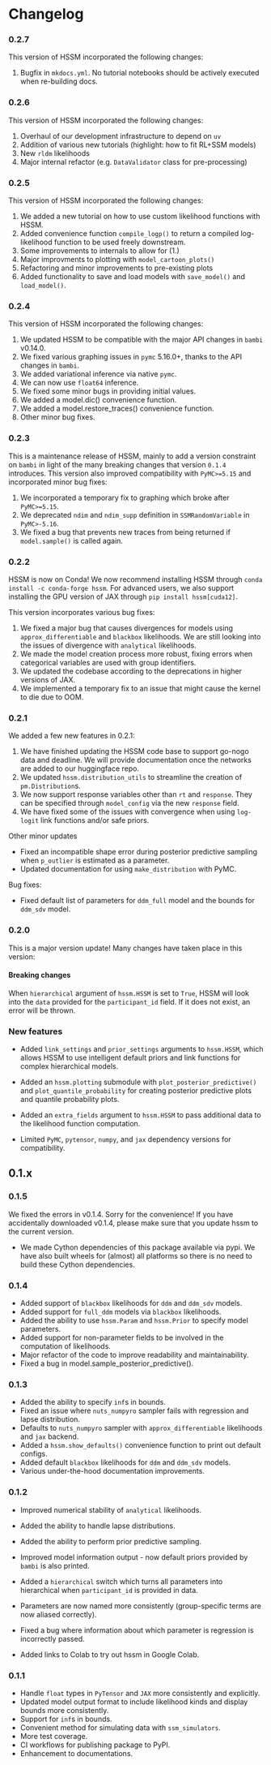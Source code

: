 # Changelog

### 0.2.7

This version of HSSM incorporated the following changes:

1. Bugfix in `mkdocs.yml`. No tutorial notebooks should be actively executed when re-building docs.

### 0.2.6

This version of HSSM incorporated the following changes:

1. Overhaul of our development infrastructure to depend on `uv`
2. Addition of various new tutorials (highlight: how to fit RL+SSM models)
3. New `rldm` likelihoods
4. Major internal refactor (e.g. `DataValidator` class for pre-processing)

### 0.2.5

This version of HSSM incorporated the following changes:

1. We added a new tutorial on how to use custom likelihood functions with HSSM.
2. Added convenience function `compile_logp()` to return a compiled log-likelihood function to be used freely downstream.
3. Some improvements to internals to allow for (1.)
4. Major improvments to plotting with `model_cartoon_plots()`
5. Refactoring and minor improvements to pre-existing plots
6. Added functionality to save and load models with `save_model()` and `load_model()`.

### 0.2.4

This version of HSSM incorporated the following changes:

1. We updated HSSM to be compatible with the major API changes in `bambi` v0.14.0.
2. We fixed various graphing issues in `pymc` 5.16.0+, thanks to the API changes in `bambi`.
3. We added variational inference via native `pymc`.
4. We can now use `float64` inference.
5. We fixed some minor bugs in providing initial values.
6. We added a model.dic() convenience function.
7. We added a model.restore_traces() convenience function.
8. Other minor bug fixes.

### 0.2.3

This is a maintenance release of HSSM, mainly to add a version constraint on `bambi` in light of the many breaking changes that version `0.1.4` introduces. This version also improved compatibility with `PyMC>=5.15` and incorporated minor bug fixes:

1. We incorporated a temporary fix to graphing which broke after `PyMC>=5.15`.
2. We deprecated `ndim` and `ndim_supp` definition in `SSMRandomVariable` in `PyMC>-5.16`.
3. We fixed a bug that prevents new traces from being returned if `model.sample()` is called again.

### 0.2.2

HSSM is now on Conda! We now recommend installing HSSM through `conda install -c conda-forge hssm`. For advanced users, we also support installing the GPU version of JAX through `pip install hssm[cuda12]`.

This version incorporates various bug fixes:

1. We fixed a major bug that causes divergences for models using `approx_differentiable` and `blackbox` likelihoods. We are still looking into the issues of divergence with `analytical` likelihoods.
2. We made the model creation process more robust, fixing errors when categorical variables are used with group identifiers.
3. We updated the codebase according to the deprecations in higher versions of JAX.
4. We implemented a temporary fix to an issue that might cause the kernel to die due to OOM.

### 0.2.1

We added a few new features in 0.2.1:

1. We have finished updating the HSSM code base to support go-nogo data and deadline. We will provide documentation once the networks are added to our huggingface repo.
2. We updated `hssm.distribution_utils` to streamline the creation of `pm.Distribution`s.
3. We now support response variables other than `rt` and `response`. They can be specified through `model_config` via the new `response` field.
4. We have fixed some of the issues with convergence when using `log-logit` link functions and/or safe priors.

Other minor updates

- Fixed an incompatible shape error during posterior predictive sampling when `p_outlier` is estimated as a parameter.
- Updated documentation for using `make_distribution` with PyMC.

Bug fixes:

- Fixed default list of parameters for `ddm_full` model and the bounds for `ddm_sdv` model.

### 0.2.0

This is a major version update! Many changes have taken place in this version:

#### Breaking changes

When `hierarchical` argument of `hssm.HSSM` is set to `True`, HSSM will look into the
`data` provided for the `participant_id` field. If it does not exist, an error will
be thrown.

### New features

- Added `link_settings` and `prior_settings` arguments to `hssm.HSSM`, which allows HSSM
  to use intelligent default priors and link functions for complex hierarchical models.

- Added an `hssm.plotting` submodule with `plot_posterior_predictive()` and
  `plot_quantile_probability` for creating posterior predictive plots and quantile
  probability plots.

- Added an `extra_fields` argument to `hssm.HSSM` to pass additional data to the
  likelihood function computation.

- Limited `PyMC`, `pytensor`, `numpy`, and `jax` dependency versions for compatibility.

## 0.1.x

### 0.1.5

We fixed the errors in v0.1.4. Sorry for the convenience! If you have accidentally
downloaded v0.1.4, please make sure that you update hssm to the current version.

- We made Cython dependencies of this package available via pypi. We have also built
  wheels for (almost) all platforms so there is no need to build these Cython
  dependencies.

### 0.1.4

- Added support of `blackbox` likelihoods for `ddm` and `ddm_sdv` models.
- Added support for `full_ddm` models via `blackbox` likelihoods.
- Added the ability to use `hssm.Param` and `hssm.Prior` to specify model parameters.
- Added support for non-parameter fields to be involved in the computation of likelihoods.
- Major refactor of the code to improve readability and maintainability.
- Fixed a bug in model.sample_posterior_predictive().

### 0.1.3

- Added the ability to specify `inf`s in bounds.
- Fixed an issue where `nuts_numpyro` sampler fails with regression and lapse distribution.
- Defaults to `nuts_numpyro` sampler with `approx_differentiable` likelihoods and `jax` backend.
- Added a `hssm.show_defaults()` convenience function to print out default configs.
- Added default `blackbox` likelihoods for `ddm` and `ddm_sdv` models.
- Various under-the-hood documentation improvements.

### 0.1.2

- Improved numerical stability of `analytical` likelihoods.
- Added the ability to handle lapse distributions.
- Added the ability to perform prior predictive sampling.
- Improved model information output - now default priors provided by `bambi` is also printed.
- Added a `hierarchical` switch which turns all parameters into hierarchical
  when `participant_id` is provided in data.
- Parameters are now named more consistently (group-specific terms are now aliased correctly).

- Fixed a bug where information about which parameter is regression is incorrectly passed.
- Added links to Colab to try out hssm in Google Colab.

### 0.1.1

- Handle `float` types in `PyTensor` and `JAX` more consistently and explicitly.
- Updated model output format to include likelihood kinds and display bounds more consistently.
- Support for `inf`s in bounds.
- Convenient method for simulating data with `ssm_simulators`.
- More test coverage.
- CI workflows for publishing package to PyPI.
- Enhancement to documentations.
